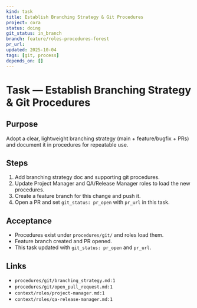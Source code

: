 ```yaml
---
kind: task
title: Establish Branching Strategy & Git Procedures
project: cora
status: doing
git_status: in_branch
branch: feature/roles-procedures-forest
pr_url: 
updated: 2025-10-04
tags: [git, process]
depends_on: []
---
```


# Task — Establish Branching Strategy & Git Procedures

## Purpose
Adopt a clear, lightweight branching strategy (main + feature/bugfix + PRs) and document it in procedures for repeatable use.

## Steps
1. Add branching strategy doc and supporting git procedures.
2. Update Project Manager and QA/Release Manager roles to load the new procedures.
3. Create a feature branch for this change and push it.
4. Open a PR and set `git_status: pr_open` with `pr_url` in this task.

## Acceptance
- Procedures exist under `procedures/git/` and roles load them.
- Feature branch created and PR opened.
- This task updated with `git_status: pr_open` and `pr_url`.

## Links
- `procedures/git/branching_strategy.md:1`
- `procedures/git/open_pull_request.md:1`
- `context/roles/project-manager.md:1`
- `context/roles/qa-release-manager.md:1`

